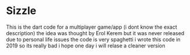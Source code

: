 # Sizzle 
This is the dart code for a multiplayer game/app (i dont know the exact description) the idea was thought by Erol Kerem but it was never released due to personal life issues the code is very spaghetti i wrote this code in 2019 so its really bad i hope one day i will relase a cleaner version  
